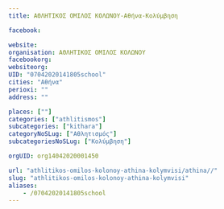 ```yaml
---
title: ΑΘΛΗΤΙΚΟΣ ΟΜΙΛΟΣ ΚΟΛΩΝΟΥ-Αθήνα-Κολύμβηση

facebook:

website:
organisation: ΑΘΛΗΤΙΚΟΣ ΟΜΙΛΟΣ ΚΟΛΩΝΟΥ
facebookorg:
websiteorg:
UID: "07042020141805school"
cities: "Αθήνα"
perioxi: ""
address: ""

places: [""]
categories: ["athlitismos"]
subcategories: ["kithara"]
categoryNoSLug: ["Αθλητισμός"]
subcategoriesNoSLug: ["Κολύμβηση"]

orgUID: org14042020001450

url: "athlitikos-omilos-kolonoy-athina-kolymvisi/athina//"
slug: "athlitikos-omilos-kolonoy-athina-kolymvisi"
aliases:
    - /07042020141805school
---
```





